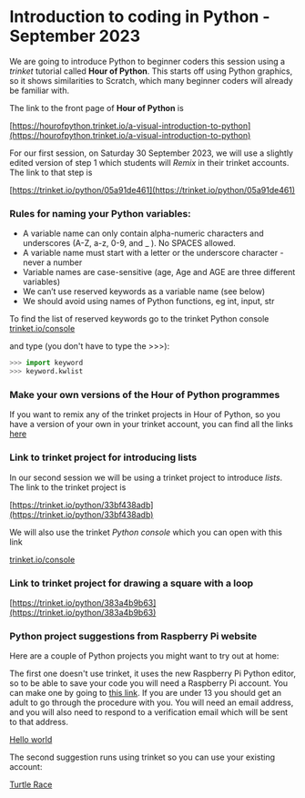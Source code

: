 # Introduction to coding in Python - September 2023

We are going to introduce Python to beginner coders this session using a *trinket* tutorial called **Hour of Python**. This starts off using Python graphics, so it shows similarities to Scratch, which many beginner coders will already be familiar with.

The link to the front page of **Hour of Python** is

[https://hourofpython.trinket.io/a-visual-introduction-to-python](https://hourofpython.trinket.io/a-visual-introduction-to-python)

For our first session, on Saturday 30 September 2023, we will use a slightly edited version of step 1 which students will *Remix* in their trinket accounts. The link to that step is

[https://trinket.io/python/05a91de461](https://trinket.io/python/05a91de461)

### Rules for naming your Python variables:
- A variable name can only contain alpha-numeric characters and underscores (A-Z, a-z, 0-9, and _ ). No SPACES allowed.
- A variable name must start with a letter or the underscore character - never a number
- Variable names are case-sensitive (age, Age and AGE are three different variables)
- We can’t use reserved keywords as a variable name (see below)
- We should avoid using names of Python functions, eg int, input, str

To find the list of reserved keywords go to the trinket Python console [trinket.io/console](https://trinket.io/console)

and type (you don't have to type the >>>):

```python
>>> import keyword
>>> keyword.kwlist
```

### Make your own versions of the Hour of Python programmes

If you want to remix any of the trinket projects in Hour of Python, so you have a version of your own in your trinket account, you can find all the links [here](./Hour_of_Python_links.md)

### Link to trinket project for introducing lists

In our second session we will be using a trinket project to introduce *lists*. The link to the trinket project is

[https://trinket.io/python/33bf438adb](https://trinket.io/python/33bf438adb)

We will also use the trinket *Python console* which you can open with this link

[trinket.io/console](https://trinket.io/console)

### Link to trinket project for drawing a square with a loop

[https://trinket.io/python/383a4b9b63](https://trinket.io/python/383a4b9b63)

### Python project suggestions from Raspberry Pi website

Here are a couple of Python projects you might want to try out at home:

The first one doesn't use trinket, it uses the new Raspberry Pi Python editor, so to be able to save your code you will need a Raspberry Pi account. You can make one by going to [this link](https://my.raspberrypi.org/signup). If you are under 13 you should get an adult to go through the procedure with you. You will need an email address, and you will also need to respond to a verification email which will be sent to that address.

[Hello world](https://projects.raspberrypi.org/en/projects/hello-world)

The second suggestion runs using trinket so you can use your existing account:

[Turtle Race](https://projects.raspberrypi.org/en/projects/turtle-race)
